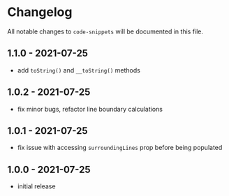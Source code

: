 # Changelog

All notable changes to `code-snippets` will be documented in this file.

## 1.1.0 - 2021-07-25

- add `toString()` and `__toString()` methods

## 1.0.2 - 2021-07-25

- fix minor bugs, refactor line boundary calculations

## 1.0.1 - 2021-07-25

- fix issue with accessing `surroundingLines` prop before being populated

## 1.0.0 - 2021-07-25

- initial release
